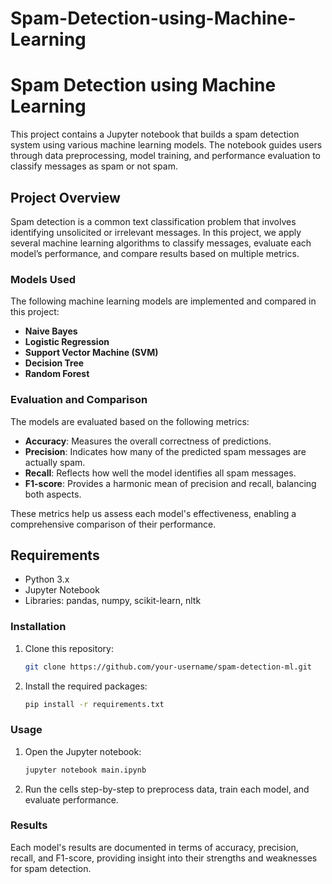 # Spam-Detection-using-Machine-Learning
# Spam Detection using Machine Learning

This project contains a Jupyter notebook that builds a spam detection system using various machine learning models. The notebook guides users through data preprocessing, model training, and performance evaluation to classify messages as spam or not spam.

## Project Overview

Spam detection is a common text classification problem that involves identifying unsolicited or irrelevant messages. In this project, we apply several machine learning algorithms to classify messages, evaluate each model’s performance, and compare results based on multiple metrics.

### Models Used

The following machine learning models are implemented and compared in this project:
- **Naive Bayes**
- **Logistic Regression**
- **Support Vector Machine (SVM)**
- **Decision Tree**
- **Random Forest**

### Evaluation and Comparison

The models are evaluated based on the following metrics:
- **Accuracy**: Measures the overall correctness of predictions.
- **Precision**: Indicates how many of the predicted spam messages are actually spam.
- **Recall**: Reflects how well the model identifies all spam messages.
- **F1-score**: Provides a harmonic mean of precision and recall, balancing both aspects.

These metrics help us assess each model's effectiveness, enabling a comprehensive comparison of their performance.

## Requirements

- Python 3.x
- Jupyter Notebook
- Libraries: pandas, numpy, scikit-learn, nltk

### Installation

1. Clone this repository:
    ```bash
    git clone https://github.com/your-username/spam-detection-ml.git
    ```
2. Install the required packages:
    ```bash
    pip install -r requirements.txt
    ```

### Usage

1. Open the Jupyter notebook:
    ```bash
    jupyter notebook main.ipynb
    ```
2. Run the cells step-by-step to preprocess data, train each model, and evaluate performance.

### Results

Each model's results are documented in terms of accuracy, precision, recall, and F1-score, providing insight into their strengths and weaknesses for spam detection.


